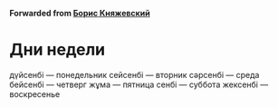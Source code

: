**Forwarded from [Борис Княжевский](https://t.me/Knyazhevsky)**

# Дни недели
дүйсенбi — понедельник
сейсенбi — вторник
сәрсенбi — среда
бейсенбi — четверг
жұма — пятница
сенбi — суббота
жексенбi — воскресенье
